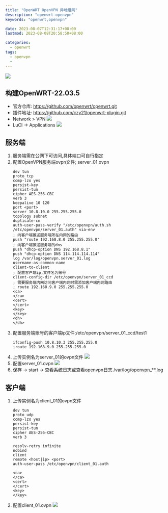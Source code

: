 ```yaml
---
title: "OpenWRT OpenVPN 异地组网"
description: "openwrt-openvpn"
keywords: "openwrt,openvpn"

date: 2023-08-07T12:31:17+08:00
lastmod: 2023-08-08T20:58:50+08:00

categories:
  - openwrt
tags:
  - openvpn
  -
---
```


![](wx_20230806133350.png)
## 构建OpenWRT-22.03.5
* 官方仓库: https://github.com/openwrt/openwrt.git
* 插件地址: https://github.com/czy21/openwrt-plugin.git
*  Network > VPN
![](wx_20230806144011.png)
* LuCI -> Applications
![](wx_20230806144122.png)
## 服务端
1. 服务端需在公网下可访问,具体端口可自行指定
2. 配置OpenVPN服务端ovpn文件; server_01.ovpn
	```text
	dev tun
	proto tcp
	comp-lzo yes
	persist-key
	persist-tun
	cipher AES-256-CBC
	verb 3
	keepalive 10 120
	port <port>
	server 10.8.10.0 255.255.255.0
	topology subnet
	duplicate-cn
	auth-user-pass-verify "/etc/openvpn/auth.sh /etc/openvpn/server_01.auth" via-env
	; 向客户端推送服务端所在内网的路由
	push "route 192.168.8.0 255.255.255.0"
	; 向客户端推送服务端的dns
	push "dhcp-option DNS 192.168.8.1"
	push "dhcp-option DNS 114.114.114.114"
	log /var/log/openvpn.server_01.log
	username-as-common-name
	client-to-client
	; 配置客户端ip,文件名为账号
	client-config-dir /etc/openvpn/server_01_ccd
	; 需要服务端内网访问客户端内网时需添加客户端内网路由
	; route 192.168.9.0 255.255.255.0
	<ca>
	</ca>
	<cert>
	</cert>
	<key>
	</key>
	<dh>
	</dh>
	```
3. 配置服务端账号的客户端ip文件;/etc/openvpn/server_01_ccd/test1
	```text
	ifconfig-push 10.8.10.3 255.255.255.0
	iroute 192.168.9.0 255.255.255.0
	```
4. 上传实例名为server_01的ovpn文件
![](wx_20230806145524.png)
5. 配置server_01.ovpn
![](wx_20230806144639.png)
6. 保存 -> start -> 查看系统日志或查看openvpn日志 /var/log/openvpn_**.log
## 客户端
1. 上传实例名为client_01的ovpn文件
	```shell
	dev tun
	proto udp
	comp-lzo yes
	persist-key
	persist-tun
	cipher AES-256-CBC
	verb 3

	resolv-retry infinite
	nobind
	client
	remote <host|ip> <port>
	auth-user-pass /etc/openvpn/client_01.auth

	<ca>
	</ca>
	<cert>
	</cert>
	<key>
	</key>
	```
2. 配置client_01.ovpn
![](wx_20230808203637.png)
